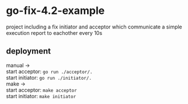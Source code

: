 # go-fix-4.2-example

project including a fix initiator and acceptor which communicate a simple
execution report to eachother every 10s

## deployment

manual -> <br /> start acceptor: `go run ./acceptor/.` <br /> start initiator:
`go run ./initiator/.` <br />make -> <br /> start acceptor: `make acceptor`
<br /> start initiator: `make initiator`
